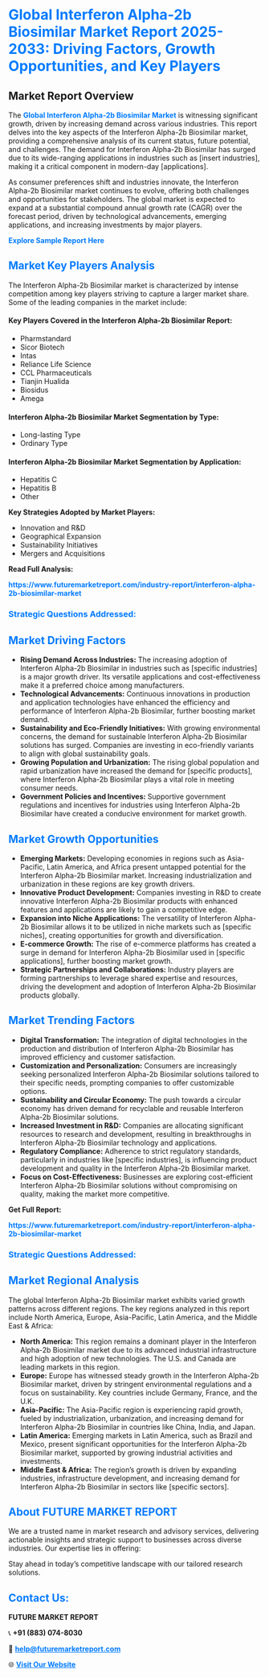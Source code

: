 <h1 style="color: #007BFF;">Global Interferon Alpha-2b Biosimilar Market Report 2025-2033: Driving Factors, Growth Opportunities, and Key Players</h1>

<section id="overview">
<h2>Market Report Overview</h2>
<p>The <a href="https://www.futuremarketreport.com/industry-report/interferon-alpha-2b-biosimilar-market" style="color: #007BFF; text-decoration: none;"><strong>Global Interferon Alpha-2b Biosimilar Market</strong></a> is witnessing significant growth, driven by increasing demand across various industries. This report delves into the key aspects of the Interferon Alpha-2b Biosimilar market, providing a comprehensive analysis of its current status, future potential, and challenges. The demand for Interferon Alpha-2b Biosimilar has surged due to its wide-ranging applications in industries such as [insert industries], making it a critical component in modern-day [applications].</p>
<p>As consumer preferences shift and industries innovate, the Interferon Alpha-2b Biosimilar market continues to evolve, offering both challenges and opportunities for stakeholders. The global market is expected to expand at a substantial compound annual growth rate (CAGR) over the forecast period, driven by technological advancements, emerging applications, and increasing investments by major players.</p>
</section>

<section id="overview">
<p><a href="https://www.futuremarketreport.com/request-sample/reportId=55618" style="color: #007BFF; text-decoration: none;"><strong>Explore Sample Report Here</strong></a></p>
</section>

<section id="key-players">
<h2 style="color: #007BFF;">Market Key Players Analysis</h2>
<p>The Interferon Alpha-2b Biosimilar market is characterized by intense competition among key players striving to capture a larger market share. Some of the leading companies in the market include:</p>
<h4>Key Players Covered in the Interferon Alpha-2b Biosimilar Report:</h4>
<ul><li>Pharmstandard</li><li>Sicor Biotech</li><li>Intas</li><li>Reliance Life Science</li><li>CCL Pharmaceuticals</li><li>Tianjin Hualida</li><li>Biosidus</li><li>Amega</li></ul>
<h4>Interferon Alpha-2b Biosimilar Market Segmentation by Type:</h4>
<ul><li>Long-lasting Type</li><li>Ordinary Type</li></ul>

<h4>Interferon Alpha-2b Biosimilar Market Segmentation by Application:</h4>
<ul><li>Hepatitis C</li><li>Hepatitis B</li><li>Other</li></ul>
<p><strong>Key Strategies Adopted by Market Players:</strong></p>
<ul>
<li>Innovation and R&D</li>
<li>Geographical Expansion</li>
<li>Sustainability Initiatives</li>
<li>Mergers and Acquisitions</li>
</ul>
</section>

<section>
<p><strong>Read Full Analysis: </strong></p><a href="https://www.futuremarketreport.com/industry-report/interferon-alpha-2b-biosimilar-market" style="color: #007BFF; text-decoration: none;"><strong>https://www.futuremarketreport.com/industry-report/interferon-alpha-2b-biosimilar-market</strong></a>
<h3 style="color: #007BFF;">Strategic Questions Addressed:</h3>
</section>

<section id="driving-factors">
<h2 style="color: #007BFF;">Market Driving Factors</h2>
<ul>
<li><strong>Rising Demand Across Industries:</strong> The increasing adoption of Interferon Alpha-2b Biosimilar in industries such as [specific industries] is a major growth driver. Its versatile applications and cost-effectiveness make it a preferred choice among manufacturers.</li>
<li><strong>Technological Advancements:</strong> Continuous innovations in production and application technologies have enhanced the efficiency and performance of Interferon Alpha-2b Biosimilar, further boosting market demand.</li>
<li><strong>Sustainability and Eco-Friendly Initiatives:</strong> With growing environmental concerns, the demand for sustainable Interferon Alpha-2b Biosimilar solutions has surged. Companies are investing in eco-friendly variants to align with global sustainability goals.</li>
<li><strong>Growing Population and Urbanization:</strong> The rising global population and rapid urbanization have increased the demand for [specific products], where Interferon Alpha-2b Biosimilar plays a vital role in meeting consumer needs.</li>
<li><strong>Government Policies and Incentives:</strong> Supportive government regulations and incentives for industries using Interferon Alpha-2b Biosimilar have created a conducive environment for market growth.</li>
</ul>
</section>

<section id="growth-opportunities">
<h2 style="color: #007BFF;">Market Growth Opportunities</h2>
<ul>
<li><strong>Emerging Markets:</strong> Developing economies in regions such as Asia-Pacific, Latin America, and Africa present untapped potential for the Interferon Alpha-2b Biosimilar market. Increasing industrialization and urbanization in these regions are key growth drivers.</li>
<li><strong>Innovative Product Development:</strong> Companies investing in R&D to create innovative Interferon Alpha-2b Biosimilar products with enhanced features and applications are likely to gain a competitive edge.</li>
<li><strong>Expansion into Niche Applications:</strong> The versatility of Interferon Alpha-2b Biosimilar allows it to be utilized in niche markets such as [specific niches], creating opportunities for growth and diversification.</li>
<li><strong>E-commerce Growth:</strong> The rise of e-commerce platforms has created a surge in demand for Interferon Alpha-2b Biosimilar used in [specific applications], further boosting market growth.</li>
<li><strong>Strategic Partnerships and Collaborations:</strong> Industry players are forming partnerships to leverage shared expertise and resources, driving the development and adoption of Interferon Alpha-2b Biosimilar products globally.</li>
</ul>
</section>

<section id="trending-factors">
<h2 style="color: #007BFF;">Market Trending Factors</h2>
<ul>
<li><strong>Digital Transformation:</strong> The integration of digital technologies in the production and distribution of Interferon Alpha-2b Biosimilar has improved efficiency and customer satisfaction.</li>
<li><strong>Customization and Personalization:</strong> Consumers are increasingly seeking personalized Interferon Alpha-2b Biosimilar solutions tailored to their specific needs, prompting companies to offer customizable options.</li>
<li><strong>Sustainability and Circular Economy:</strong> The push towards a circular economy has driven demand for recyclable and reusable Interferon Alpha-2b Biosimilar solutions.</li>
<li><strong>Increased Investment in R&D:</strong> Companies are allocating significant resources to research and development, resulting in breakthroughs in Interferon Alpha-2b Biosimilar technology and applications.</li>
<li><strong>Regulatory Compliance:</strong> Adherence to strict regulatory standards, particularly in industries like [specific industries], is influencing product development and quality in the Interferon Alpha-2b Biosimilar market.</li>
<li><strong>Focus on Cost-Effectiveness:</strong> Businesses are exploring cost-efficient Interferon Alpha-2b Biosimilar solutions without compromising on quality, making the market more competitive.</li>
</ul>
</section>

<section>
<p><strong>Get Full Report: </strong></p><a href="https://www.futuremarketreport.com/industry-report/interferon-alpha-2b-biosimilar-market" style="color: #007BFF; text-decoration: none;"><strong>https://www.futuremarketreport.com/industry-report/interferon-alpha-2b-biosimilar-market</strong></a>
<h3 style="color: #007BFF;">Strategic Questions Addressed:</h3>
</section>


<section id="regional-analysis">
<h2 style="color: #007BFF;">Market Regional Analysis</h2>
<p>The global Interferon Alpha-2b Biosimilar market exhibits varied growth patterns across different regions. The key regions analyzed in this report include North America, Europe, Asia-Pacific, Latin America, and the Middle East & Africa:</p>
<ul>
<li><strong>North America:</strong> This region remains a dominant player in the Interferon Alpha-2b Biosimilar market due to its advanced industrial infrastructure and high adoption of new technologies. The U.S. and Canada are leading markets in this region.</li>
<li><strong>Europe:</strong> Europe has witnessed steady growth in the Interferon Alpha-2b Biosimilar market, driven by stringent environmental regulations and a focus on sustainability. Key countries include Germany, France, and the U.K.</li>
<li><strong>Asia-Pacific:</strong> The Asia-Pacific region is experiencing rapid growth, fueled by industrialization, urbanization, and increasing demand for Interferon Alpha-2b Biosimilar in countries like China, India, and Japan.</li>
<li><strong>Latin America:</strong> Emerging markets in Latin America, such as Brazil and Mexico, present significant opportunities for the Interferon Alpha-2b Biosimilar market, supported by growing industrial activities and investments.</li>
<li><strong>Middle East & Africa:</strong> The region’s growth is driven by expanding industries, infrastructure development, and increasing demand for Interferon Alpha-2b Biosimilar in sectors like [specific sectors].</li>
</ul>
</section>

<footer>
<h2 style="color: #007BFF;">About FUTURE MARKET REPORT</h2>
<p>We are a trusted name in market research and advisory services, delivering actionable insights and strategic support to businesses across diverse industries. Our expertise lies in offering:</p>

<p>Stay ahead in today’s competitive landscape with our tailored research solutions.</p>

<h2 style="color: #007BFF;">Contact Us:</h2>
<p><strong>FUTURE MARKET REPORT</strong></p>
<p>📞 <strong>+91 (883) 074-8030</strong></p>
<p>📧 <strong><a href="mailto:help@futuremarketreport.com" style="color: #007BFF;">help@futuremarketreport.com</a></strong></p>
<p>🌐 <strong><a href="https://www.futuremarketreport.com/" style="color: #007BFF;">Visit Our Website</a></strong></p>
</footer>